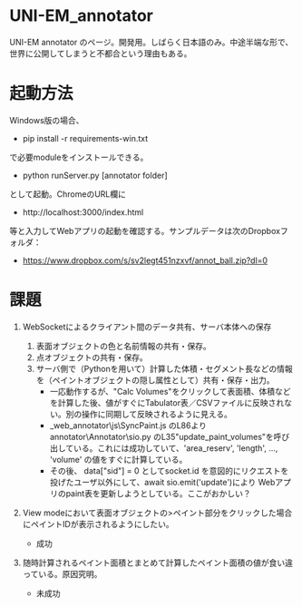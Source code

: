 # UNI-EM_annotator
UNI-EM annotator のページ。開発用。しばらく日本語のみ。中途半端な形で、世界に公開してしまうと不都合という理由もある。

# 起動方法
Windows版の場合、

  - pip install -r requirements-win.txt

で必要moduleをインストールできる。
  - python runServer.py [annotator folder]

として起動。ChromeのURL欄に
  - http://localhost:3000/index.html
  
等と入力してWebアプリの起動を確認する。サンプルデータは次のDropboxフォルダ：
  - https://www.dropbox.com/s/sv2legt451nzxvf/annot_ball.zip?dl=0

# 課題

1. WebSocketによるクライアント間のデータ共有、サーバ本体への保存
    1. 表面オブジェクトの色と名前情報の共有・保存。
    2. 点オブジェクトの共有・保存。
    3. サーバ側で（Pythonを用いて）計算した体積・セグメント長などの情報を（ペイントオブジェクトの隠し属性として）共有・保存・出力。
        - 一応動作するが、"Calc Volumes"をクリックして表面積、体積などを計算した後、値がすぐにTabulator表／CSVファイルに反映されない。別の操作に同期して反映されるように見える。
        - _web_annotator\js\SyncPaint.js のL86より annotator\Annotator\sio.py のL35"update_paint_volumes"を呼び出している。これには成功していて、'area_reserv', 'length', ..., 'volume' の値をすぐに計算している。
        - その後、 data["sid"] = 0 としてsocket.id を意図的にリクエストを投げたユーザ以外にして、await sio.emit('update')により Webアプリのpaint表を更新しようとしている。ここがおかしい？

1. View modeにおいて表面オブジェクトの>ペイント部分をクリックした場合にペイントIDが表示されるようにしたい。
    - 成功

1. 随時計算されるペイント面積とまとめて計算したペイント面積の値が食い違っている。原因究明。
    - 未成功

